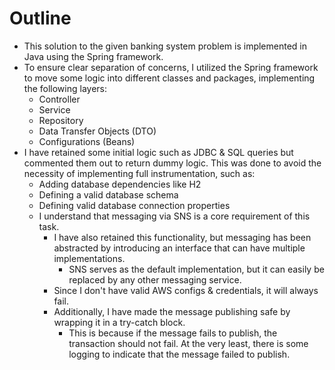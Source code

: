 
# Outline
* This solution to the given banking system problem is implemented in Java using the Spring framework.
* To ensure clear separation of concerns, I utilized the Spring framework to move some logic into different classes and packages, implementing the following layers:
    * Controller
    * Service
    * Repository
    * Data Transfer Objects (DTO)
    * Configurations (Beans)
* I have retained some initial logic such as JDBC & SQL queries but commented them out to return dummy logic. This was done to avoid the necessity of implementing full instrumentation, such as:
    * Adding database dependencies like H2
    * Defining a valid database schema
    * Defining valid database connection properties
    * I understand that messaging via SNS is a core requirement of this task.
        * I have also retained this functionality, but messaging has been abstracted by introducing an interface that can have multiple implementations.
            * SNS serves as the default implementation, but it can easily be replaced by any other messaging service.
        * Since I don't have valid AWS configs & credentials, it will always fail.
        * Additionally, I have made the message publishing safe by wrapping it in a try-catch block.
            * This is because if the message fails to publish, the transaction should not fail. At the very least, there is some logging to indicate that the message failed to publish.
